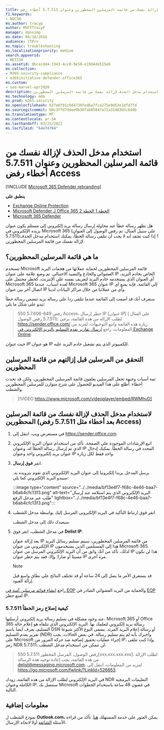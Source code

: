 ```yaml
---
title: إزالة نفسك من قائمة المرسلين المحظورين وعنوان 5.7.511 أخطاء رفض Access
f1.keywords:
- NOCSH
ms.author: tracyp
author: MSFTTracyP
manager: dansimp
ms.date: 04/18/2016
audience: ITPro
ms.topic: troubleshooting
ms.localizationpriority: medium
search.appverid:
- MET150
ms.assetid: 0bcecdd4-3343-4cc0-9e58-e19d4de515e8
ms.collection:
- M365-security-compliance
- m365initiative-defender-office365
ms.custom:
- seo-marvel-apr2020
description: في هذه المقالة، ستتعرف على كيفية استخدام مدخل الحذف لإزالة نفسك من قائمة المرسلين المحظورين Microsoft 365 المحظورين. هذه هي أفضل استجابة لمعالجة الأخطاء التي تم رفضها في Access 5.7.511.
ms.technology: mdo
ms.prod: m365-security
ms.openlocfilehash: 627e8f91c9d4730fed6a7fca275e9d53e1dfd7fd
ms.sourcegitcommit: b0c3ffd7ddee9b30fab85047a71a31483b5c649b
ms.translationtype: MT
ms.contentlocale: ar-SA
ms.lasthandoff: 03/25/2022
ms.locfileid: "64474784"
---
```

# <a name="use-the-delist-portal-to-remove-yourself-from-the-blocked-senders-list-and-address-57511-access-denied-errors"></a>استخدام مدخل الحذف لإزالة نفسك من قائمة المرسلين المحظورين وعنوان 5.7.511 أخطاء رفض Access

[!INCLUDE [Microsoft 365 Defender rebranding](../includes/microsoft-defender-for-office.md)]

**ينطبق على**
- [Exchange Online Protection](exchange-online-protection-overview.md)
- [Microsoft Defender لـ Office 365 الخطة 1 الخطة 2](defender-for-office-365.md)
- [Microsoft 365 Defender](../defender/microsoft-365-defender.md)

هل تظهر رسالة خطأ عند محاولة إرسال رسالة بريد إلكتروني إلى مستلم يكون عنوان بريده الإلكتروني في Microsoft 365 (على سبيل المثال، تم رفض الوصول إلى العنوان 5.7.511)؟ إذا كنت تعتقد أنه لا يجب أن تتلقى رسالة الخطأ، يمكنك استخدام مدخل الحذف لإزالة نفسك من قائمة المرسلين المحظورين.

## <a name="what-is-the-blocked-senders-list"></a>ما هي قائمة المرسلين المحظورين؟

تستخدم Microsoft قائمة المرسلين المحظورين لحماية عملائها من هجمات البريد العشوائي والخادع والتصيد الاحتيالي. تم وضع علامة على عنوان IP الخاص بخادم البريد، أي العنوان الذي يستخدمه خادم البريد لتعريف نفسه على الإنترنت، كخطر محتمل على Microsoft 365 لعدة أسباب. عندما Microsoft 365 عنوان IP إلى القائمة، فإنه يمنع أي اتصال آخر بين عنوان IP وأي من عملائنا من خلال مراكز البيانات لدينا.

ستعرف أنك قد أضفت إلى القائمة عندما تتلقى ردا على رسالة بريد تتضمن رسالة خطأ تبدو على شكل ما يلي:

> 550 5.7.606-649 رفض Access، حظر إرسال IP [_عنوان IP_] (على المثال. 5.7.511 رفض الوصول): لطلب الإزالة من هذه القائمة، يرجى <https://sender.office.com/> زيارة هذه القائمة واتبع التوجيهات. لمزيد من المعلومات، راجع [إرسال تقارير بعدم التسليم بالبريد الإلكتروني في Exchange Online](/Exchange/mail-flow-best-practices/non-delivery-reports-in-exchange-online/non-delivery-reports-in-exchange-online).

حيث  _عنوان IP_ هو عنوان IP للكمبيوتر الذي يتم تشغيل خادم البريد عليه.

## <a name="verify-senders-before-removing-them-from-the-blocked-senders-list"></a>التحقق من المرسلين قبل إزالتهم من قائمة المرسلين المحظورين

ثمة أسباب وجيهة تجعل المرسلين يغلقون قائمة المرسلين المحظورين، ولكن قد تحدث أخطاء. أطلع على هذا الفيديو للحصول على شرح متوازن للمرسلين المحظورين والشطب.
<p>

> [!VIDEO https://www.microsoft.com/videoplayer/embed/RWMhvD]

## <a name="to-use-delist-portal-to-remove-yourself-from-the-blocked-senders-list-after-errors-like-57511-access-denied"></a>لاستخدام مدخل الحذف لإزالة نفسك من قائمة المرسلين المحظورين (بعد أخطاء مثل 5.7.511 رفض Access)

1. في مستعرض ويب، انتقل إلى <https://sender.office.com>.

2. اتبع الإرشادات الموجودة على الصفحة. تأكد من استخدام عنوان البريد الإلكتروني الذي تم إرسال رسالة الخطأ له، وعنوان IP المحدد في رسالة الخطأ. يمكنك إدخال عنوان بريد إلكتروني واحد وعنوان IP واحد فقط لكل زيارة.

3. انقر **فوق إرسال**.

    يرسل المدخل بريدا إلكترونيا إلى عنوان البريد الإلكتروني الذي تقوم بتزويده به. سيبدو البريد الإلكتروني كما يلي:

    :::image type="content" source="../../media/bf13e4f7-f68c-4e46-baa7-b6ab4cfc13f3.png" alt-text="البريد الإلكتروني الذي يتم استلامه عند إرسال طلب عبر مدخل الرفع" lightbox="../../media/bf13e4f7-f68c-4e46-baa7-b6ab4cfc13f3.png":::


4. انقر فوق ارتباط التأكيد في البريد الإلكتروني المرسل إليك بواسطة مدخل الشطب.

    سيعيدك ذلك إلى مدخل الشطب.

5. في مدخل الشطب، انقر فوق **Delist IP**.

    بعد إزالة عنوان IP من قائمة المرسلين المحظورين، سيتم تسليم رسائل البريد الإلكتروني من عنوان IP هذا إلى المستلمين الذين يستخدمون Microsoft 365. لذلك، تأكد من أنك واثق من أن البريد الإلكتروني المرسل من عنوان IP هذا لن يكون مسيئا أو ضارا؛ وإلا، فقد يتم حظر عنوان IP مرة أخرى.

    > [!NOTE]
    > قد يستغرق الأمر ما يصل إلى 24 ساعة أو قد تختلف النتائج على نطاق واسع قبل إزالة القيود.

راجع [إنشاء قوائم مرسلين آمنة في EOP](create-safe-sender-lists-in-office-365.md) والحماية من البريد العشوائي الصادر في [EOP](outbound-spam-controls.md) لمنع حظر IP.

### <a name="how-do-fix-error-code-57511"></a>كيفية إصلاح رمز الخطأ 5.7.511

عند وجود مشكلة في تسليم رسالة بريد إلكتروني أرسلتها، Microsoft 365 أو Office 365 رسالة بريد إلكتروني لتعلمك بها. البريد الإلكتروني الذي تتلقاه هو إعلام حالة التسليم، يعرف أيضا باسم DSN أو رسالة إعلام البريد المرتد. يسمى النوع الأكثر شيوعا تقرير بعدم التسليم (NDR) وأخبرك بأنه لم يتم تسليم رسالة. في بعض الحالات، يجب على Microsoft إجراء عمليات تحقيق إضافية ضد حركة المرور من IP، وإذا كنت تتلقى رمز NDR 5.7.511، لن تتمكن من استخدام مدخل الشطب.

> 550 5.7.511 رفض الوصول، المرسل المحظور[xxx.xxx.xxx.xxx]. لطلب الإزالة من هذه القائمة، يجب إعادة توجيه هذه الرسالة delist@messaging.microsoft.com. لمزيد من المعلومات، انتقل إلى <https://go.microsoft.com/fwlink/?LinkId=526653>.

في البريد الإلكتروني لطلب الإزالة من هذه القائمة، زودك NDR التعليمات البرمجية الكاملة وعنوان IP. ستتصل بك Microsoft في غضون 48 ساعة باستخدام الخطوات التالية.

## <a name="more-information"></a>معلومات إضافية

نموذج الشطب ل **Outlook.com،** يمكن العثور على خدمة المستهلك [هنا](https://support.microsoft.com/supportrequestform/8ad563e3-288e-2a61-8122-3ba03d6b8d75). تأكد من قراءة الأسئلة [الشائعة](https://sendersupport.olc.protection.outlook.com/pm/troubleshooting.aspx) أولا _لاتجاه_ الإرسال.
